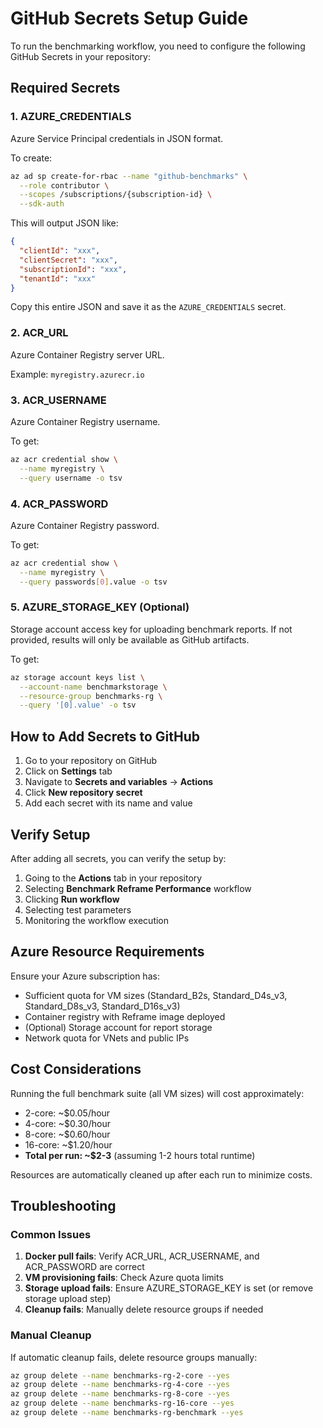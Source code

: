# GitHub Secrets Setup Guide

To run the benchmarking workflow, you need to configure the following GitHub Secrets in your repository:

## Required Secrets

### 1. AZURE_CREDENTIALS
Azure Service Principal credentials in JSON format.

To create:
```bash
az ad sp create-for-rbac --name "github-benchmarks" \
  --role contributor \
  --scopes /subscriptions/{subscription-id} \
  --sdk-auth
```

This will output JSON like:
```json
{
  "clientId": "xxx",
  "clientSecret": "xxx",
  "subscriptionId": "xxx",
  "tenantId": "xxx"
}
```

Copy this entire JSON and save it as the `AZURE_CREDENTIALS` secret.

### 2. ACR_URL
Azure Container Registry server URL.

Example: `myregistry.azurecr.io`

### 3. ACR_USERNAME
Azure Container Registry username.

To get:
```bash
az acr credential show \
  --name myregistry \
  --query username -o tsv
```

### 4. ACR_PASSWORD
Azure Container Registry password.

To get:
```bash
az acr credential show \
  --name myregistry \
  --query passwords[0].value -o tsv
```

### 5. AZURE_STORAGE_KEY (Optional)
Storage account access key for uploading benchmark reports. If not provided, results will only be available as GitHub artifacts.

To get:
```bash
az storage account keys list \
  --account-name benchmarkstorage \
  --resource-group benchmarks-rg \
  --query '[0].value' -o tsv
```

## How to Add Secrets to GitHub

1. Go to your repository on GitHub
2. Click on **Settings** tab
3. Navigate to **Secrets and variables** → **Actions**
4. Click **New repository secret**
5. Add each secret with its name and value

## Verify Setup

After adding all secrets, you can verify the setup by:

1. Going to the **Actions** tab in your repository
2. Selecting **Benchmark Reframe Performance** workflow
3. Clicking **Run workflow**
4. Selecting test parameters
5. Monitoring the workflow execution

## Azure Resource Requirements

Ensure your Azure subscription has:
- Sufficient quota for VM sizes (Standard_B2s, Standard_D4s_v3, Standard_D8s_v3, Standard_D16s_v3)
- Container registry with Reframe image deployed
- (Optional) Storage account for report storage
- Network quota for VNets and public IPs

## Cost Considerations

Running the full benchmark suite (all VM sizes) will cost approximately:
- 2-core: ~$0.05/hour
- 4-core: ~$0.30/hour
- 8-core: ~$0.60/hour
- 16-core: ~$1.20/hour
- **Total per run: ~$2-3** (assuming 1-2 hours total runtime)

Resources are automatically cleaned up after each run to minimize costs.

## Troubleshooting

### Common Issues

1. **Docker pull fails**: Verify ACR_URL, ACR_USERNAME, and ACR_PASSWORD are correct
2. **VM provisioning fails**: Check Azure quota limits
3. **Storage upload fails**: Ensure AZURE_STORAGE_KEY is set (or remove storage upload step)
4. **Cleanup fails**: Manually delete resource groups if needed

### Manual Cleanup

If automatic cleanup fails, delete resource groups manually:
```bash
az group delete --name benchmarks-rg-2-core --yes
az group delete --name benchmarks-rg-4-core --yes
az group delete --name benchmarks-rg-8-core --yes
az group delete --name benchmarks-rg-16-core --yes
az group delete --name benchmarks-rg-benchmark --yes
```